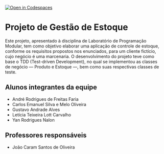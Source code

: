 [![Open in Codespaces](https://classroom.github.com/assets/launch-codespace-f4981d0f882b2a3f0472912d15f9806d57e124e0fc890972558857b51b24a6f9.svg)](https://classroom.github.com/open-in-codespaces?assignment_repo_id=10074921)
# Projeto de Gestão de Estoque
Este projeto, apresentado à disciplina de Laboratório de Programação Modular, tem como objetivo elaborar uma aplicação de controle de estoque, conforme os requisitos propostos nos enunciados, para um cliente fictício, cujo negócio é uma marcenaria. O desenvolvimento do projeto teve como base o TDD (Test-driven Development), no qual se implementou as classes de negócio — Produto e Estoque —, bem como suas respectivas classes de teste.

## Alunos integrantes da equipe
* André Rodrigues de Freitas Faria 
* Carlos Emanuel Silva e Melo Oliveira 
* Gustavo Andrade Alves 
* Letícia Teixeira Lott Carvalho 
* Yan Rodrigues Nalon 

## Professores responsáveis
* João Caram Santos de Oliveira

